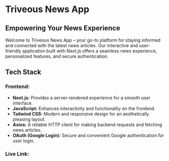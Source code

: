 # Triveous News App

## Empowering Your News Experience

Welcome to Triveous News App – your go-to platform for staying informed and connected with the latest news articles. Our interactive and user-friendly application built with Next.js offers a seamless news experience, personalized features, and secure authentication.

## Tech Stack

### Frontend:

- **Next.js:** Provides a server-rendered experience for a smooth user interface.
- **JavaScript:** Enhances interactivity and functionality on the frontend.
- **Tailwind CSS:** Modern and responsive design for an aesthetically pleasing layout.
- **Axios:** A reliable HTTP client for making backend requests and fetching news articles.
- **OAuth (Google Login):** Secure and convenient Google authentication for user login.

### Live Link:


